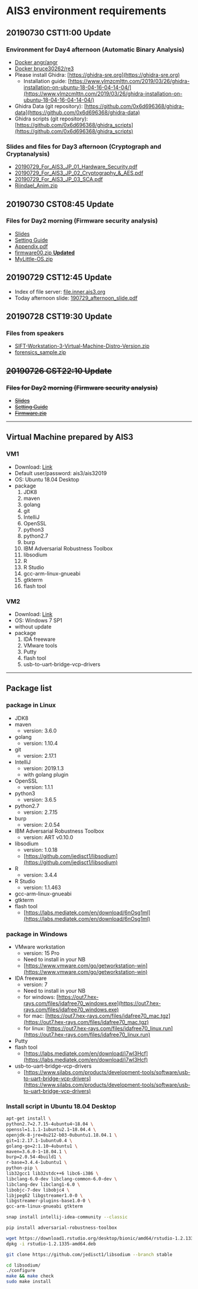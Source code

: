 # AIS3 environment requirements

## 20190730 CST11:00 Update
### Environment for Day4 afternoon (Automatic Binary Analysis)
- [Docker angr/angr](https://hub.docker.com/r/angr/angr/)
- [Docker bruce30262/re3](https://hub.docker.com/r/bruce30262/re3)
- Please install Ghidra: [https://ghidra-sre.org](https://ghidra-sre.org)
    - Installation guide: [https://www.ylmzcmlttn.com/2019/03/26/ghidra-installation-on-ubuntu-18-04-16-04-14-04/](https://www.ylmzcmlttn.com/2019/03/26/ghidra-installation-on-ubuntu-18-04-16-04-14-04/)
- Ghidra Data (git repository): [https://github.com/0x6d696368/ghidra-data](https://github.com/0x6d696368/ghidra-data)
- Ghidra scripts (git repository): [https://github.com/0x6d696368/ghidra_scripts](https://github.com/0x6d696368/ghidra_scripts)

### Slides and files for Day3 afternoon (Cryptograph and Cryptanalysis)
- [20190729_For_AIS3_JP_01_Hardware_Security.pdf](http://file.inner.ais3.org/20190729_For_AIS3_JP_01_Hardware_Security.pdf)
- [20190729_For_AIS3_JP_02_Cryptography_&_AES.pdf](http://file.inner.ais3.org/20190729_For_AIS3_JP_02_Cryptography_&_AES.pdf)
- [20190729_For_AIS3_JP_03_SCA.pdf](http://file.inner.ais3.org/20190729_For_AIS3_JP_03_SCA.pdf)
- [Rijndael_Anim.zip](http://file.inner.ais3.org/Rijndael_Anim.zip)

## 20190730 CST08:45 Update
### Files for Day2 morning (Firmware security analysis)
- [Slides](https://drive.google.com/file/d/1iMCkudCihlUV6K4jMFpLo-sxKaJ9HfcA)
- [Setting Guide](https://drive.google.com/file/d/1R49PjB4HCIWQ9OcTICbVyvTQehjvcEMQ)
- [Appendix.pdf](http://file.inner.ais3.org/Appendix.pdf)
- [firmware00.zip **Updated**](http://file.inner.ais3.org/firmware00.zip)
- [MyLittle-OS.zip](http://file.inner.ais3.org/MyLittle-OS.zip)

## 20190729 CST12:45 Update
- Index of file server: [file.inner.ais3.org](http://file.inner.ais3.org)
- Today afternoon slide: [190729_afternoon_slide.pdf](http://file.inner.ais3.org/190729_afternoon_slide.pdf)

## 20190728 CST19:30 Update
### Files from speakers
- [SIFT-Workstation-3-Virtual-Machine-Distro-Version.zip](http://file.inner.ais3.org/SIFT-Workstation-3-Virtual-Machine-Distro-Version.zip)
- [forensics_sample.zip](http://file.inner.ais3.org/forensics_sample.zip)

## ~~20190726 CST22:10 Update~~
### ~~Files for Day2 morning (Firmware security analysis)~~
- ~~[Slides](https://drive.google.com/file/d/1iMCkudCihlUV6K4jMFpLo-sxKaJ9HfcA)~~
- ~~[Setting Guide](https://drive.google.com/file/d/1R49PjB4HCIWQ9OcTICbVyvTQehjvcEMQ)~~
- ~~[Firmware.zip](https://drive.google.com/file/d/1vPFrCycWKIfmNd-QaMKXus-7G28IEi6d)~~

----------

## Virtual Machine prepared by AIS3
### VM1
- Download: [Link](http://file.inner.ais3.org/Ubuntu_for_AIS3.ova)
- Default user/password: ais3/ais32019
- OS: Ubuntu 18.04 Desktop
- package
	1. JDK8
	2. maven
	3. golang
	4. git
	5. IntelliJ
	6. OpenSSL
	7. python3
	8. python2.7
	9. burp
	10. IBM Adversarial Robustness Toolbox 
	11. libsodium
	12. R
	13. R Studio
	14. gcc-arm-linux-gnueabi
	15. gtkterm
	16. flash tool

### VM2
- Download: [Link](http://file.inner.ais3.org/Windows_for_AIS3.ova)
- OS: Windows 7 SP1
- without update
- package
	1. IDA freeware 
	2. VMware tools
	3. Putty
	4. flash tool
	5. usb-to-uart-bridge-vcp-drivers

----------
## Package list
### package in Linux
- JDK8
- maven
	- version: 3.6.0
- golang
	- version: 1.10.4
- git
	- version: 2.17.1
- IntelliJ
	- version: 2019.1.3
	- with golang plugin
- OpenSSL
	- version: 1.1.1
- python3
	- version: 3.6.5
- python2.7
   - version: 2.7.15
- burp
	- version: 2.0.54
- IBM Adversarial Robustness Toolbox
	- version: ART v0.10.0
- libsodium
	- version: 1.0.18
	- [https://github.com/jedisct1/libsodium](https://github.com/jedisct1/libsodium)
- R
	- version: 3.4.4
- R Studio
	- version: 1.1.463
- gcc-arm-linux-gnueabi
- gtkterm
- flash tool
	- [https://labs.mediatek.com/en/download/6nOsg1ml](https://labs.mediatek.com/en/download/6nOsg1ml)

### package in Windows

- VMware workstation
	- version: 15 Pro
	- Need to install in your NB
	- [https://www.vmware.com/go/getworkstation-win](https://www.vmware.com/go/getworkstation-win)
- IDA freeware
	- version: 7
	- Need to install in your NB
	- for windows: [https://out7.hex-rays.com/files/idafree70_windows.exe](https://out7.hex-rays.com/files/idafree70_windows.exe)
	- for mac: [https://out7.hex-rays.com/files/idafree70_mac.tgz](https://out7.hex-rays.com/files/idafree70_mac.tgz)
	- for linux: [https://out7.hex-rays.com/files/idafree70_linux.run](https://out7.hex-rays.com/files/idafree70_linux.run)
- Putty
- flash tool
	- [https://labs.mediatek.com/en/download/i7wl3Hcf](https://labs.mediatek.com/en/download/i7wl3Hcf)
- usb-to-uart-bridge-vcp-drivers
	- [https://www.silabs.com/products/development-tools/software/usb-to-uart-bridge-vcp-drivers](https://www.silabs.com/products/development-tools/software/usb-to-uart-bridge-vcp-drivers)

### Install script in Ubuntu 18.04 Desktop
```bash
apt-get install \
python2.7=2.7.15-4ubuntu4~18.04 \
openssl=1.1.1-1ubuntu2.1~18.04.4 \
openjdk-8-jre=8u212-b03-0ubuntu1.18.04.1 \
git=1:2.17.1-1ubuntu0.4 \
golang-go=2:1.10~4ubuntu1 \
maven=3.6.0-1~18.04.1 \
burp=2.0.54-4build1 \
r-base=3.4.4-1ubuntu1 \
python-pip \
lib32gcc1 lib32stdc++6 libc6-i386 \
libclang-6.0-dev libclang-common-6.0-dev \
libclang-dev libclang1-6.0 \
libobjc-7-dev libobjc4 \
libjpeg62 libgstreamer1.0-0 \
libgstreamer-plugins-base1.0-0 \
gcc-arm-linux-gnueabi gtkterm

snap install intellij-idea-community --classic

pip install adversarial-robustness-toolbox

wget https://download1.rstudio.org/desktop/bionic/amd64/rstudio-1.2.1335-amd64.deb
dpkg -i rstudio-1.2.1335-amd64.deb

git clone https://github.com/jedisct1/libsodium --branch stable

cd libsodium/
./configure
make && make check
sudo make install
```
